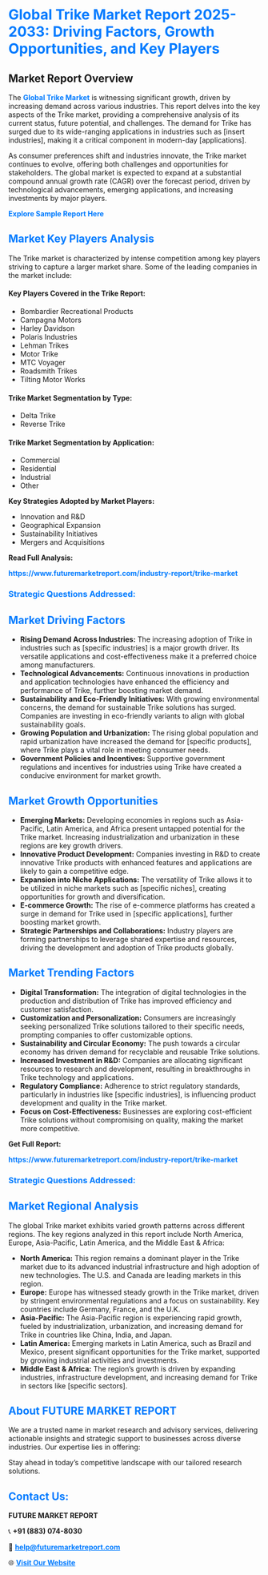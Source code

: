<h1 style="color: #007BFF;">Global Trike Market Report 2025-2033: Driving Factors, Growth Opportunities, and Key Players</h1>

<section id="overview">
<h2>Market Report Overview</h2>
<p>The <a href="https://www.futuremarketreport.com/industry-report/trike-market" style="color: #007BFF; text-decoration: none;"><strong>Global Trike Market</strong></a> is witnessing significant growth, driven by increasing demand across various industries. This report delves into the key aspects of the Trike market, providing a comprehensive analysis of its current status, future potential, and challenges. The demand for Trike has surged due to its wide-ranging applications in industries such as [insert industries], making it a critical component in modern-day [applications].</p>
<p>As consumer preferences shift and industries innovate, the Trike market continues to evolve, offering both challenges and opportunities for stakeholders. The global market is expected to expand at a substantial compound annual growth rate (CAGR) over the forecast period, driven by technological advancements, emerging applications, and increasing investments by major players.</p>
</section>

<section id="overview">
<p><a href="https://www.futuremarketreport.com/request-sample/reportId=87217" style="color: #007BFF; text-decoration: none;"><strong>Explore Sample Report Here</strong></a></p>
</section>

<section id="key-players">
<h2 style="color: #007BFF;">Market Key Players Analysis</h2>
<p>The Trike market is characterized by intense competition among key players striving to capture a larger market share. Some of the leading companies in the market include:</p>
<h4>Key Players Covered in the Trike Report:</h4>
<ul><li>Bombardier Recreational Products</li><li>Campagna Motors</li><li>Harley Davidson</li><li>Polaris Industries</li><li>Lehman Trikes</li><li>Motor Trike</li><li>MTC Voyager</li><li>Roadsmith Trikes</li><li>Tilting Motor Works</li></ul>
<h4>Trike Market Segmentation by Type:</h4>
<ul><li>Delta Trike</li><li>Reverse Trike</li></ul>

<h4>Trike Market Segmentation by Application:</h4>
<ul><li>Commercial</li><li>Residential</li><li>Industrial</li><li>Other</li></ul>
<p><strong>Key Strategies Adopted by Market Players:</strong></p>
<ul>
<li>Innovation and R&D</li>
<li>Geographical Expansion</li>
<li>Sustainability Initiatives</li>
<li>Mergers and Acquisitions</li>
</ul>
</section>

<section>
<p><strong>Read Full Analysis: </strong></p><a href="https://www.futuremarketreport.com/industry-report/trike-market" style="color: #007BFF; text-decoration: none;"><strong>https://www.futuremarketreport.com/industry-report/trike-market</strong></a>
<h3 style="color: #007BFF;">Strategic Questions Addressed:</h3>
</section>

<section id="driving-factors">
<h2 style="color: #007BFF;">Market Driving Factors</h2>
<ul>
<li><strong>Rising Demand Across Industries:</strong> The increasing adoption of Trike in industries such as [specific industries] is a major growth driver. Its versatile applications and cost-effectiveness make it a preferred choice among manufacturers.</li>
<li><strong>Technological Advancements:</strong> Continuous innovations in production and application technologies have enhanced the efficiency and performance of Trike, further boosting market demand.</li>
<li><strong>Sustainability and Eco-Friendly Initiatives:</strong> With growing environmental concerns, the demand for sustainable Trike solutions has surged. Companies are investing in eco-friendly variants to align with global sustainability goals.</li>
<li><strong>Growing Population and Urbanization:</strong> The rising global population and rapid urbanization have increased the demand for [specific products], where Trike plays a vital role in meeting consumer needs.</li>
<li><strong>Government Policies and Incentives:</strong> Supportive government regulations and incentives for industries using Trike have created a conducive environment for market growth.</li>
</ul>
</section>

<section id="growth-opportunities">
<h2 style="color: #007BFF;">Market Growth Opportunities</h2>
<ul>
<li><strong>Emerging Markets:</strong> Developing economies in regions such as Asia-Pacific, Latin America, and Africa present untapped potential for the Trike market. Increasing industrialization and urbanization in these regions are key growth drivers.</li>
<li><strong>Innovative Product Development:</strong> Companies investing in R&D to create innovative Trike products with enhanced features and applications are likely to gain a competitive edge.</li>
<li><strong>Expansion into Niche Applications:</strong> The versatility of Trike allows it to be utilized in niche markets such as [specific niches], creating opportunities for growth and diversification.</li>
<li><strong>E-commerce Growth:</strong> The rise of e-commerce platforms has created a surge in demand for Trike used in [specific applications], further boosting market growth.</li>
<li><strong>Strategic Partnerships and Collaborations:</strong> Industry players are forming partnerships to leverage shared expertise and resources, driving the development and adoption of Trike products globally.</li>
</ul>
</section>

<section id="trending-factors">
<h2 style="color: #007BFF;">Market Trending Factors</h2>
<ul>
<li><strong>Digital Transformation:</strong> The integration of digital technologies in the production and distribution of Trike has improved efficiency and customer satisfaction.</li>
<li><strong>Customization and Personalization:</strong> Consumers are increasingly seeking personalized Trike solutions tailored to their specific needs, prompting companies to offer customizable options.</li>
<li><strong>Sustainability and Circular Economy:</strong> The push towards a circular economy has driven demand for recyclable and reusable Trike solutions.</li>
<li><strong>Increased Investment in R&D:</strong> Companies are allocating significant resources to research and development, resulting in breakthroughs in Trike technology and applications.</li>
<li><strong>Regulatory Compliance:</strong> Adherence to strict regulatory standards, particularly in industries like [specific industries], is influencing product development and quality in the Trike market.</li>
<li><strong>Focus on Cost-Effectiveness:</strong> Businesses are exploring cost-efficient Trike solutions without compromising on quality, making the market more competitive.</li>
</ul>
</section>

<section>
<p><strong>Get Full Report: </strong></p><a href="https://www.futuremarketreport.com/industry-report/trike-market" style="color: #007BFF; text-decoration: none;"><strong>https://www.futuremarketreport.com/industry-report/trike-market</strong></a>
<h3 style="color: #007BFF;">Strategic Questions Addressed:</h3>
</section>


<section id="regional-analysis">
<h2 style="color: #007BFF;">Market Regional Analysis</h2>
<p>The global Trike market exhibits varied growth patterns across different regions. The key regions analyzed in this report include North America, Europe, Asia-Pacific, Latin America, and the Middle East & Africa:</p>
<ul>
<li><strong>North America:</strong> This region remains a dominant player in the Trike market due to its advanced industrial infrastructure and high adoption of new technologies. The U.S. and Canada are leading markets in this region.</li>
<li><strong>Europe:</strong> Europe has witnessed steady growth in the Trike market, driven by stringent environmental regulations and a focus on sustainability. Key countries include Germany, France, and the U.K.</li>
<li><strong>Asia-Pacific:</strong> The Asia-Pacific region is experiencing rapid growth, fueled by industrialization, urbanization, and increasing demand for Trike in countries like China, India, and Japan.</li>
<li><strong>Latin America:</strong> Emerging markets in Latin America, such as Brazil and Mexico, present significant opportunities for the Trike market, supported by growing industrial activities and investments.</li>
<li><strong>Middle East & Africa:</strong> The region’s growth is driven by expanding industries, infrastructure development, and increasing demand for Trike in sectors like [specific sectors].</li>
</ul>
</section>

<footer>
<h2 style="color: #007BFF;">About FUTURE MARKET REPORT</h2>
<p>We are a trusted name in market research and advisory services, delivering actionable insights and strategic support to businesses across diverse industries. Our expertise lies in offering:</p>

<p>Stay ahead in today’s competitive landscape with our tailored research solutions.</p>

<h2 style="color: #007BFF;">Contact Us:</h2>
<p><strong>FUTURE MARKET REPORT</strong></p>
<p>📞 <strong>+91 (883) 074-8030</strong></p>
<p>📧 <strong><a href="mailto:help@futuremarketreport.com" style="color: #007BFF;">help@futuremarketreport.com</a></strong></p>
<p>🌐 <strong><a href="https://www.futuremarketreport.com/" style="color: #007BFF;">Visit Our Website</a></strong></p>
</footer>